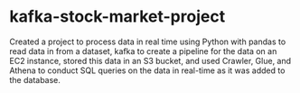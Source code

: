 # kafka-stock-market-project
Created a project to process data in real time using Python with pandas to read data in from a dataset, kafka to create a pipeline for the data on an EC2 instance, stored this data in an S3 bucket, and used Crawler, Glue, and Athena to conduct SQL queries on the data in real-time as it was added to the database.
